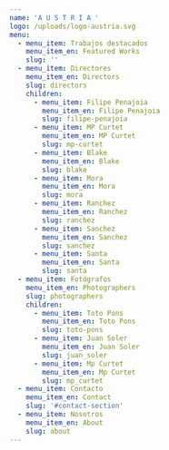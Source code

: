 ```yaml
---
name: 'A U S T R I A '
logo: /uploads/logo-austria.svg
menu:
  - menu_item: Trabajos destacados
    menu_item_en: Featured Works
    slug: ''
  - menu_item: Directores
    menu_item_en: Directors
    slug: directors
    children:
      - menu_item: Filipe Penajoia
        menu_item_en: Filipe Penajoia
        slug: filipe-penajoia
      - menu_item: MP Curtet
        menu_item_en: MP Curtet
        slug: mp-curtet
      - menu_item: Blake
        menu_item_en: Blake
        slug: blake
      - menu_item: Mora
        menu_item_en: Mora
        slug: mora
      - menu_item: Ranchez
        menu_item_en: Ranchez
        slug: ranchez
      - menu_item: Sanchez
        menu_item_en: Sanchez
        slug: sanchez
      - menu_item: Santa
        menu_item_en: Santa
        slug: santa
  - menu_item: Fotógrafos
    menu_item_en: Photographers
    slug: photographers
    children:
      - menu_item: Toto Pons
        menu_item_en: Toto Pons
        slug: toto-pons
      - menu_item: Juan Soler
        menu_item_en: Juan Soler
        slug: juan_soler
      - menu_item: Mp Curtet
        menu_item_en: Mp Curtet
        slug: mp_curtet
  - menu_item: Contacto
    menu_item_en: Contact
    slug: '#contact-section'
  - menu_item: Nosotros
    menu_item_en: About
    slug: about
---
```


